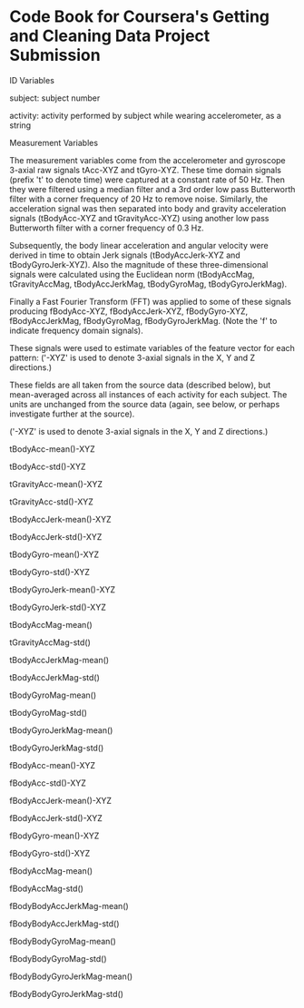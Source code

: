 Code Book for Coursera's Getting and Cleaning Data Project Submission
=====================================================================

ID Variables

subject: subject number

activity: activity performed by subject while wearing accelerometer, as a string

Measurement Variables

The measurement variables come from the accelerometer and gyroscope 3-axial raw signals tAcc-XYZ and tGyro-XYZ. These time domain signals (prefix 't' to denote time) were captured at a constant rate of 50 Hz. Then they were filtered using a median filter and a 3rd order low pass Butterworth filter with a corner frequency of 20 Hz to remove noise. Similarly, the acceleration signal was then separated into body and gravity acceleration signals (tBodyAcc-XYZ and tGravityAcc-XYZ) using another low pass Butterworth filter with a corner frequency of 0.3 Hz.

Subsequently, the body linear acceleration and angular velocity were derived in time to obtain Jerk signals (tBodyAccJerk-XYZ and tBodyGyroJerk-XYZ). Also the magnitude of these three-dimensional signals were calculated using the Euclidean norm (tBodyAccMag, tGravityAccMag, tBodyAccJerkMag, tBodyGyroMag, tBodyGyroJerkMag).

Finally a Fast Fourier Transform (FFT) was applied to some of these signals producing fBodyAcc-XYZ, fBodyAccJerk-XYZ, fBodyGyro-XYZ, fBodyAccJerkMag, fBodyGyroMag, fBodyGyroJerkMag. (Note the 'f' to indicate frequency domain signals).

These signals were used to estimate variables of the feature vector for each pattern:
('-XYZ' is used to denote 3-axial signals in the X, Y and Z directions.)

These fields are all taken from the source data (described below), but mean-averaged across all instances of each activity for each subject. The units are unchanged from the source data (again, see below, or perhaps investigate further at the source).

('-XYZ' is used to denote 3-axial signals in the X, Y and Z directions.)

tBodyAcc-mean()-XYZ

tBodyAcc-std()-XYZ

tGravityAcc-mean()-XYZ

tGravityAcc-std()-XYZ

tBodyAccJerk-mean()-XYZ

tBodyAccJerk-std()-XYZ

tBodyGyro-mean()-XYZ

tBodyGyro-std()-XYZ

tBodyGyroJerk-mean()-XYZ

tBodyGyroJerk-std()-XYZ

tBodyAccMag-mean()

tGravityAccMag-std()

tBodyAccJerkMag-mean()

tBodyAccJerkMag-std()

tBodyGyroMag-mean()

tBodyGyroMag-std()

tBodyGyroJerkMag-mean()

tBodyGyroJerkMag-std()

fBodyAcc-mean()-XYZ

fBodyAcc-std()-XYZ

fBodyAccJerk-mean()-XYZ

fBodyAccJerk-std()-XYZ

fBodyGyro-mean()-XYZ

fBodyGyro-std()-XYZ

fBodyAccMag-mean()

fBodyAccMag-std()

fBodyBodyAccJerkMag-mean()

fBodyBodyAccJerkMag-std()

fBodyBodyGyroMag-mean()

fBodyBodyGyroMag-std()

fBodyBodyGyroJerkMag-mean()

fBodyBodyGyroJerkMag-std()
